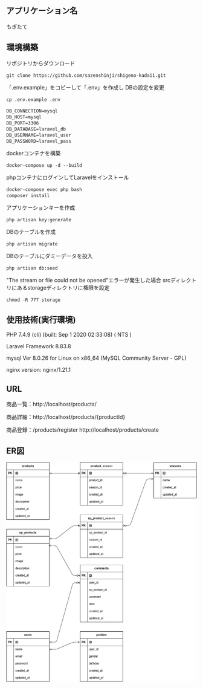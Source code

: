 ## アプリケーション名
もぎたて


## 環境構築
リポジトリからダウンロード
```
git clone https://github.com/sazenshinji/shigeno-kadai1.git
```
「.env.example」をコピーして「.env」を作成し DBの設定を変更
```
cp .env.example .env
```
```
DB_CONNECTION=mysql
DB_HOST=mysql
DB_PORT=3306
DB_DATABASE=laravel_db
DB_USERNAME=laravel_user
DB_PASSWORD=laravel_pass
```
dockerコンテナを構築
```
docker-compose up -d --build
```
phpコンテナにログインしてLaravelをインストール
```
docker-compose exec php bash
composer install
```
アプリケーションキーを作成
```
php artisan key:generate
```
DBのテーブルを作成
```
php artisan migrate
```
DBのテーブルにダミーデータを投入
```
php artisan db:seed
```
"The stream or file could not be opened"エラーが発生した場合
srcディレクトリにあるstorageディレクトリに権限を設定
```
chmod -R 777 storage
```

## 使用技術(実行環境)
PHP 7.4.9 (cli) (built: Sep  1 2020 02:33:08) ( NTS )

Laravel Framework 8.83.8

mysql  Ver 8.0.26 for Linux on x86_64 (MySQL Community Server - GPL)

nginx version: nginx/1.21.1


## URL
商品一覧：http://localhost/products/

商品詳細：http://localhost/products/{productId}

商品登録：/products/register
http://localhost/products/create


## ER図
![ER図](ER.drawio.png)

